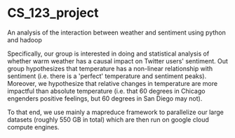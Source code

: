 # CS_123_project
An analysis of the interaction between weather and sentiment using python and hadoop

Specifically, our group is interested in doing and statistical analysis of whether warm weather has a causal impact on Twitter users' sentiment. Out group hypothesizes that temperature has a non-linear relationship with sentiment (i.e. there is a 'perfect' temperature and sentiment peaks). Moreover, we hypothesize that relative changes in temperature are more impactful than absolute temperature (i.e. that 60 degrees in Chicago engenders positive feelings, but 60 degrees in San Diego may not).

To that end, we use mainly a mapreduce framework to parallelize our large datasets (roughly 550 GB in total) which are then run on google cloud compute engines.
